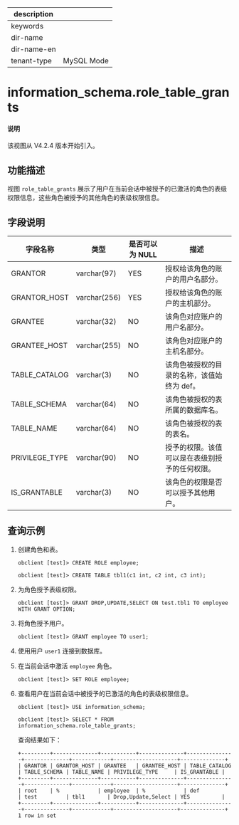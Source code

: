 |description||
|---|---|
|keywords||
|dir-name||
|dir-name-en||
|tenant-type| MySQL Mode |

# information_schema.role_table_grants

<main id="notice" type='explain'>
<h4>说明</h4>
<p>该视图从 V4.2.4 版本开始引入。</p>
</main>

## 功能描述

视图 `role_table_grants` 展示了用户在当前会话中被授予的已激活的角色的表级权限信息，这些角色被授予的其他角色的表级权限信息。

## 字段说明

| **字段名称**   | **类型**     | **是否可以为 NULL**  | **描述**        |
|----------------|--------------|----------------------|-----------------|
| GRANTOR        | varchar(97)  |  YES    | 授权给该角色的账户的用户名部分。      |
| GRANTOR_HOST   | varchar(256) |  YES    | 授权给该角色的账户的主机部分。      |
| GRANTEE        | varchar(32)  |  NO     | 该角色对应账户的用户名部分。      |
| GRANTEE_HOST   | varchar(255) |  NO     | 该角色对应账户的主机名部分。      |
| TABLE_CATALOG  | varchar(3)   |  NO     | 该角色被授权的目录的名称，该值始终为 def。      |
| TABLE_SCHEMA   | varchar(64)  |  NO     | 该角色被授权的表所属的数据库名。      |
| TABLE_NAME     | varchar(64)  |  NO     | 该角色被授权的表的表名。      |
| PRIVILEGE_TYPE | varchar(90)  |  NO     | 授予的权限。该值可以是在表级别授予的任何权限。  |
| IS_GRANTABLE   | varchar(3)   |  NO     | 该角色的权限是否可以授予其他用户。     |

## 查询示例

1. 创建角色和表。

   ```shell
   obclient [test]> CREATE ROLE employee;
   ```

   ```shell
   obclient [test]> CREATE TABLE tbl1(c1 int, c2 int, c3 int);
   ```

2. 为角色授予表级权限。

   ```shell
   obclient [test]> GRANT DROP,UPDATE,SELECT ON test.tbl1 TO employee WITH GRANT OPTION;
   ```

3. 将角色授予用户。

   ```shell
   obclient [test]> GRANT employee TO user1;
   ```

4. 使用用户 `user1` 连接到数据库。

5. 在当前会话中激活 `employee` 角色。

   ```shell
   obclient [test]> SET ROLE employee;
   ```

6. 查看用户在当前会话中被授予的已激活的角色的表级权限信息。

    ```shell
    obclient [test]> USE information_schema;
    ```

   ```shell
   obclient [test]> SELECT * FROM information_schema.role_table_grants;
   ```

   查询结果如下：

   ```shell
   +---------+--------------+-----------+--------------+---------------+--------------+------------+--------------------+--------------+
   | GRANTOR | GRANTOR_HOST | GRANTEE   | GRANTEE_HOST | TABLE_CATALOG | TABLE_SCHEMA | TABLE_NAME | PRIVILEGE_TYPE     | IS_GRANTABLE |
   +---------+--------------+-----------+--------------+---------------+--------------+------------+--------------------+--------------+
   | root    | %            | employee  | %            | def           | test         | tbl1       | Drop,Update,Select | YES          |
   +---------+--------------+-----------+--------------+---------------+--------------+------------+--------------------+--------------+
   1 row in set
   ```


